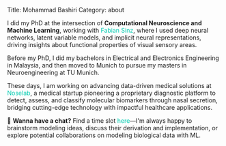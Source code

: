 Title: Mohammad Bashiri
Category: about

I did my PhD at the intersection of **Computational Neuroscience and Machine Learning**, working with <a style="color: #00CBB0;text-decoration: none;" href="https://sinzlab.org/people/fabian_sinz.html">Fabian Sinz</a>, where I used deep neural networks, latent variable models, and implicit neural representations, driving insights about functional properties of visual sensory areas.

Before my PhD, I did my bachelors in Electrical and Electronics Engineering in Malaysia, and then moved to Munich to pursue my masters in Neuroengineering at TU Munich.

These days, I am working on advancing data-driven medical solutions at <a style="color: #00CBB0;text-decoration: none;" href="https://noselab.com/">Noselab</a>, a medical startup pioneering a proprietary diagnostic platform to detect, assess, and classify molecular biomarkers through nasal secretion, bridging cutting-edge technology with impactful healthcare applications.

📅 **Wanna have a chat?** Find a time slot <a style="color: #00CBB0; text-decoration: none;" href="https://tidycal.com/mohammadbashiri/short-discussion">here</a>—I'm always happy to brainstorm modeling ideas, discuss their derivation and implementation, or explore potential collaborations on modeling biological data with ML.